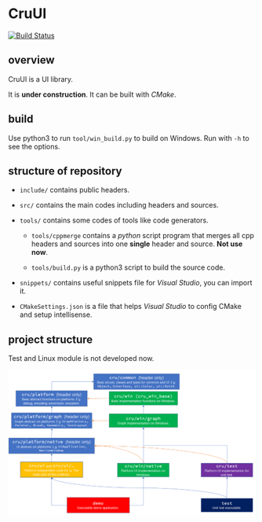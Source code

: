 # CruUI

[![Build Status](https://dev.azure.com/crupest/CruUI/_apis/build/status/crupest.CruUI)](https://dev.azure.com/crupest/CruUI/_build/latest?definitionId=5)

## overview

CruUI is a UI library.

It is **under construction**. It can be built with *CMake*.

## build

Use python3 to run `tool/win_build.py` to build on Windows. Run with `-h` to see the options.

## structure of repository

- `include/` contains public headers.

- `src/` contains the main codes including headers and sources.

- `tools/` contains some codes of tools like code generators.

  - `tools/cppmerge` contains a *python* script program that merges all cpp headers and sources into one **single** header and source. **Not use now**.

  - `tools/build.py` is a python3 script to build the source code.

- `snippets/` contains useful snippets file for *Visual Studio*, you can import it.

- `CMakeSettings.json` is a file that helps *Visual Studio* to config CMake and setup intellisense.

## project structure
Test and Linux module is not developed now.

![project structure](art/project_structure.png)
